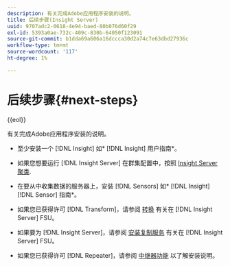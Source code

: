 ```yaml
---
description: 有关完成Adobe应用程序安装的说明。
title: 后续步骤(Insight Server)
uuid: 9707adc2-0618-4e94-baed-80b076d60f29
exl-id: 5393a0ae-732c-409c-830b-64050f123091
source-git-commit: b1dda69a606a16dccca30d2a74c7e63dbd27936c
workflow-type: tm+mt
source-wordcount: '117'
ht-degree: 1%

---
```


# 后续步骤{#next-steps}

{{eol}}

有关完成Adobe应用程序安装的说明。

* 至少安装一个 [!DNL Insight] 如* [!DNL Insight] 用户指南*。

* 如果您想要运行 [!DNL Insight Server] 在群集配置中，按照 [Insight Server聚类](../../../home/c-inst-svr/c-install-ins-svr/c-ins-svr-clstrs/c-abt-ins-svr-clsters.md).

* 在要从中收集数据的服务器上，安装 [!DNL Sensors] 如* [!DNL Insight] [!DNL Sensor] 指南*。

* 如果您已获得许可 [!DNL Transform]，请参阅 [转换](../../../home/c-inst-svr/c-tfm/c-tfm.md#concept-2da4db2b6f444e93ace22d3b3aecb4f2) 有关在 [!DNL Insight Server] FSU。

* 如果要为 [!DNL Insight Server]，请参阅 [安装复制服务](../../../home/c-inst-svr/c-ins-svr-rep-svc/c-inst-rep-svc.md#concept-4743b6621f394ee39cf0635230996925) 有关在 [!DNL Insight Server] FSU。

* 如果您已获得许可 [!DNL Repeater]，请参阅 [中继器功能](../../../home/c-inst-svr/c-rptr-fntly/c-rptr-fntly.md) 以了解安装说明。
